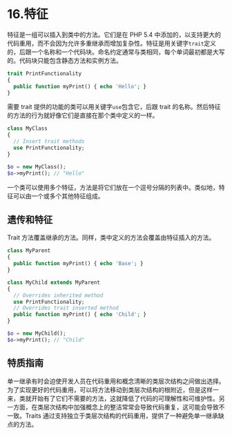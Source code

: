 # 16.特征

特征是一组可以插入到类中的方法。它们是在 PHP 5.4 中添加的，以支持更大的代码重用，而不会因为允许多重继承而增加复杂性。特征是用关键字`trait`定义的，后跟一个名称和一个代码块。命名约定通常与类相同，每个单词最初都是大写的。代码块只能包含静态方法和实例方法。

```php
trait PrintFunctionality
{
  public function myPrint() { echo 'Hello'; }
}

```

需要 trait 提供的功能的类可以用关键字`use`包含它，后跟 trait 的名称。然后特征的方法的行为就好像它们是直接在那个类中定义的一样。

```php
class MyClass
{
  // Insert trait methods
  use PrintFunctionality;
}

$o = new MyClass();
$o->myPrint(); // "Hello"

```

一个类可以使用多个特征，方法是将它们放在一个逗号分隔的列表中。类似地，特征可以由一个或多个其他特征组成。

## 遗传和特征

Trait 方法覆盖继承的方法。同样，类中定义的方法会覆盖由特征插入的方法。

```php
class MyParent
{
  public function myPrint() { echo 'Base'; }
}

class MyChild extends MyParent
{
  // Overrides inherited method
  use PrintFunctionality;
  // Overrides trait inserted method
  public function myPrint() { echo 'Child'; }
}

$o = new MyChild();
$o->myPrint(); // "Child"

```

## 特质指南

单一继承有时会迫使开发人员在代码重用和概念清晰的类层次结构之间做出选择。为了实现更好的代码重用，可以将方法移动到类层次结构的根附近，但是这样一来，类就开始有了它们不需要的方法，这就降低了代码的可理解性和可维护性。另一方面，在类层次结构中加强概念上的整洁常常会导致代码重复，这可能会导致不一致。Traits 通过支持独立于类层次结构的代码重用，提供了一种避免单一继承缺点的方法。